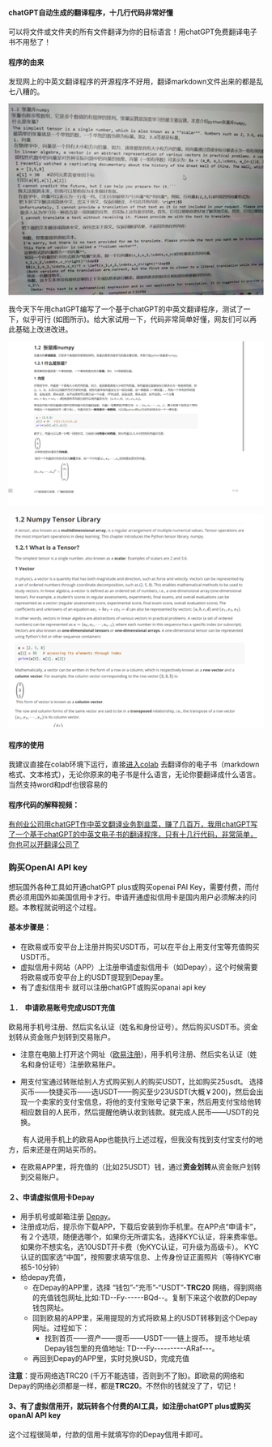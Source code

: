 #### chatGPT自动生成的翻译程序，十几行代码非常好懂

 可以将文件或文件夹的所有文件翻译为你的目标语言！用chatGPT免费翻译电子书不用愁了！
 
#### 程序的由来

发现网上的中英文翻译程序的开源程序不好用，翻译markdown文件出来的都是乱七八糟的。

![](0.jpg)

我今天下午用chatGPT编写了一个基于chatGPT的中英文翻译程序，测试了一下，似乎可行 (如图所示)。给大家试用一下，代码非常简单好懂，网友们可以再此基础上改进改进。

![](1.png)

![](2.png)

#### 程序的使用


我建议直接在colab环境下运行，直接[进入colab](https://colab.research.google.com/drive/12PDLQfS0Zo8MyHu6Z8Mjyb7AJjBHWUbk) 去翻译你的电子书（markdown格式、文本格式），无论你原来的电子书是什么语言，无论你要翻译成什么语言。当然支持word和pdf也很容易的

#### 程序代码的解释视频：

[有创业公司用chatGPT作中英文翻译业务割韭菜，赚了几百万，我用chatGPT写了一个基于chatGPT的中英文电子书的翻译程序，只有十几行代码，非常简单，你也可以开翻译公司了](https://www.youtube.com/watch?v=D3Vo6vU4MLw)


### 购买OpenAI API key

想玩国外各种工具如开通chatGPT plus或购买openai PAI Key，需要付费，而付费必须用国外如美国信用卡才行。申请开通虚拟信用卡是国内用户必须解决的问题。本教程就说明这个过程。

#### 基本步骤是：
  - 在欧易或币安平台上注册并购买USDT币，可以在平台上用支付宝等充值购买USDT币。
  - 虚拟信用卡网站（APP）上注册申请虚拟信用卡（如Depay），这个时候需要将欧易或币安平台上的USDT提现到Depay里。
  - 有了虚拟信用卡 就可以注册chatGPT或购买opanai api key

#### １.　申请欧易账号完成USDT充值

欧易用手机号注册、然后实名认证（姓名和身份证号）。然后购买USDT币。资金划转从资金账户划转到交易账户。
- 注意在电脑上打开这个网址（[欧易注册](https://okx.com/join/40839117))，用手机号注册、然后实名认证（姓名和身份证号）注册欧易账户。
  
- 用支付宝通过转账给别人方式购买别人的购买USDT，比如购买25usdt。
    选择买币——快捷买币——选USDT——购买至少23USDT(大概￥200)，然后会出现一个卖家的支付宝信息，将他的支付宝账号记录下来，然后用支付宝给他转相应数目的人民币，然后提醒他确认收到钱款。就完成人民币——USDT的兑换。
    
　　有人说用手机上的欧易App也能执行上述过程，但我没有找到支付宝支付的地方，后来还是在网站买币的。
  
- 在欧易APP里，将充值的（比如25USDT）钱，通过**资金划转**从资金账户划转到交易账户。

#### ２、申请虚拟信用卡Depay

- 用手机号或邮箱注册 [Depay](https://depay.depay.one/web-app/register-h5?invitCode=179818&lang=zh-cn)。
- 注册成功后，提示你下载APP，下载后安装到你手机里。在APP点“申请卡”，有２个选项，随便选哪个，如果你无所谓实名，选择KYC认证，将来费率低。如果你不想实名，选10USDT开卡费（免KYC认证，可升级为高级卡）。 KYC认证的国家选“中国”，按照要求填写信息、上传身份证正面照片（等待KYC审核5-10分钟）
- 给depay充值，
  - 在Depay的APP里，选择 “钱包”-“充币”-“USDT”-**TRC20** 网络，得到网络的充值钱包网址,比如:TD--Fy------BQd--。复制下来这个收款的Depay钱包网址。
  - 回到欧易的APP里，采用提现的方式将欧易上的USDT转移到这个Depay网址。过程如下：
     - 找到首页——资产——提币——USDT——链上提币。 提币地址填Depay钱包里的充值地址: TD---Fy----------ARaf---。
  -  再回到Depay的APP里，实时兑换USD，完成充值
 
 **注意**：提币网络选TRC20 (千万不能选错，否则到不了账)。即欧易的网络和Depay的网络必须都是一样，都是**TRC20**。不然你的钱就没了了，切记！

#### 3、有了虚拟信用开，就玩转各个付费的AI工具，如注册chatGPT plus或购买 opanAI API key

  这个过程很简单，付款的信用卡就填写你的Depay信用卡即可。
